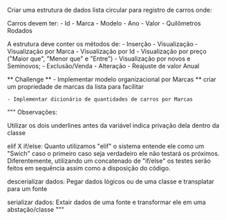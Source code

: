 Criar uma estrutura de dados lista circular para registro de carros onde:

Carros devem ter:
    - Id
    - Marca
    - Modelo
    - Ano
    - Valor
    - Quilômetros Rodados

A estrutura deve conter os métodos de:
    - Inserção
    - Visualização
    - Visualização por Marca
    - Visualização por Id
    - Visualização por preço ("Maior que", "Menor que" e "Entre")
    - Visualização por novos e Seminovos;
    - Exclusão/Venda
    - Alteração
    - Reajuste de valor Anual

** Challenge **
    - Implementar modelo organizacional por Marcas
        ** criar um propriedade de marcas da lista para facilitar

    - Implementar dicionário de quantidades de carros por Marcas

"""
Observações:

Utilizar os dois underlines antes da variável indica privação dela dentro da classe

elif X if/else: Quanto utilizamos "elif" o sistema entende ele como um "Swich" caso o primeiro caso seja verdadeiro ele não testará os próximos. Diferentemente, utilizando um concatenado de "if/else" os testes serão feitos em sequência assim como a disposição do código.

descerializar dados: Pegar dados lógicos ou de uma classe e transplatar para um fonte

serializar dados: Extair dados de uma fonte e transformar ele em uma abstação/classe
"""